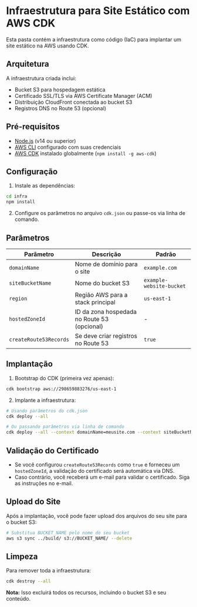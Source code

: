 # Infraestrutura para Site Estático com AWS CDK

Esta pasta contém a infraestrutura como código (IaC) para implantar um site estático na AWS usando CDK.

## Arquitetura

A infraestrutura criada inclui:

- Bucket S3 para hospedagem estática
- Certificado SSL/TLS via AWS Certificate Manager (ACM)
- Distribuição CloudFront conectada ao bucket S3
- Registros DNS no Route 53 (opcional)

## Pré-requisitos

- [Node.js](https://nodejs.org/) (v14 ou superior)
- [AWS CLI](https://aws.amazon.com/cli/) configurado com suas credenciais
- [AWS CDK](https://aws.amazon.com/cdk/) instalado globalmente (`npm install -g aws-cdk`)

## Configuração

1. Instale as dependências:

```bash
cd infra
npm install
```

2. Configure os parâmetros no arquivo `cdk.json` ou passe-os via linha de comando.

## Parâmetros

| Parâmetro              | Descrição                                   | Padrão                   |
| ---------------------- | ------------------------------------------- | ------------------------ |
| `domainName`           | Nome de domínio para o site                 | `example.com`            |
| `siteBucketName`       | Nome do bucket S3                           | `example-website-bucket` |
| `region`               | Região AWS para a stack principal           | `us-east-1`              |
| `hostedZoneId`         | ID da zona hospedada no Route 53 (opcional) | -                        |
| `createRoute53Records` | Se deve criar registros no Route 53         | `true`                   |

## Implantação

1. Bootstrap do CDK (primeira vez apenas):

```bash
cdk bootstrap aws://298659883276/us-east-1
```

2. Implante a infraestrutura:

```bash
# Usando parâmetros do cdk.json
cdk deploy --all

# Ou passando parâmetros via linha de comando
cdk deploy --all --context domainName=meusite.com --context siteBucketName=meusite-bucket
```

## Validação do Certificado

- Se você configurou `createRoute53Records` como `true` e forneceu um `hostedZoneId`, a validação do certificado será automática via DNS.
- Caso contrário, você receberá um e-mail para validar o certificado. Siga as instruções no e-mail.

## Upload do Site

Após a implantação, você pode fazer upload dos arquivos do seu site para o bucket S3:

```bash
# Substitua BUCKET_NAME pelo nome do seu bucket
aws s3 sync ../build/ s3://BUCKET_NAME/ --delete
```

## Limpeza

Para remover toda a infraestrutura:

```bash
cdk destroy --all
```

**Nota:** Isso excluirá todos os recursos, incluindo o bucket S3 e seu conteúdo.
